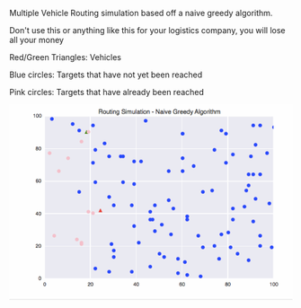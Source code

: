 Multiple Vehicle Routing simulation based off a naive greedy algorithm.

Don't use this or anything like this for your logistics company, you will lose all your money 

Red/Green Triangles: Vehicles

Blue circles: Targets that have not yet been reached

Pink circles: Targets that have already been reached


![alt tag](images/simulation_1.gif)
